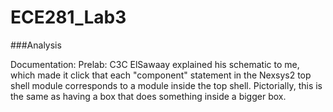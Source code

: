 ECE281_Lab3
===========
###Analysis



Documentation: Prelab: C3C ElSawaay explained his schematic to me, which made it click that each "component" statement in the Nexsys2 top shell module corresponds to a module inside the top shell. Pictorially, this is the same as having a box that does something inside a bigger box.
